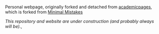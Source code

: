 Personal webpage, originally forked and detached from [academicpages](https://academicpages.github.io/), which is forked from [Minimal Mistakes](https://mmistakes.github.io/)

_This repository and website are under construction (and probably always will be)._,


